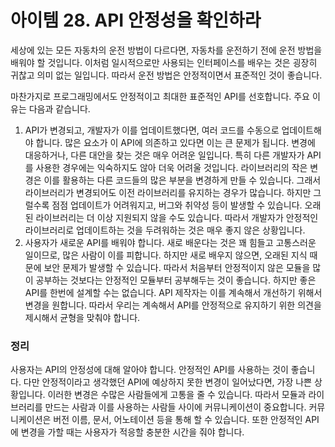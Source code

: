 # 아이템 28. API 안정성을 확인하라

세상에 있는 모든 자동차의 운전 방법이 다르다면, 자동차를 운전하기 전에 운전 방법을 배워야 할 것입니다. 이처럼 일시적으로만 사용되는 인터페이스를 배우는 것은 굉장히 귀찮고 의미 없는 일입니다. 따라서 운전 방법은 안정적이면서 표준적인 것이 좋습니다.

마찬가지로 프로그래밍에서도 안정적이고 최대한 표준적인 API를 선호합니다. 주요 이유는 다음과 같습니다.

1. API가 변경되고, 개발자가 이를 업데이트했다면, 여러 코드를 수동으로 업데이트해야 합니다. 많은 요소가 이 API에 의존하고 있다면 이는 큰 문제가 됩니다. 변경에 대응하거나, 다른 대안을 찾는 것은 매우 어려운 일입니다. 특히 다른 개발자가 API를 사용한 경우에는 익숙하지도 않아 더욱 어려울 것입니다. 라이브러리의 작은 변경은 이를 활용하는 다른 코드들의 많은 부분을 변경하게 만들 수 있습니다. 그래서 라이브러리가 변경되어도 이전 라이브러리를 유지하는 경우가 많습니다. 하지만 그럴수록 점점 업데이트가 어려워지고, 버그와 취약성 등이 발생할 수 있습니다. 오래된 라이브러리는 더 이상 지원되지 않을 수도 있습니다. 따라서 개발자가 안정적인 라이브러리로 업데이트하는 것을 두려워하는 것은 매우 좋지 않은 상황입니다.
2. 사용자가 새로운 API를 배워야 합니다. 새로 배운다는 것은 꽤 힘들고 고통스러운 일이므로, 많은 사람이 이를 피합니다. 하지만 새로 배우지 않으면, 오래된 지식 때문에 보안 문제가 발생할 수 있습니다. 따라서 처음부터 안정적이지 않은 모듈을 많이 공부하는 것보다는 안정적인 모듈부터 공부해두는 것이 좋습니다. 하지만 좋은 API를 한번에 설계할 수는 없습니다. API 제작자는 이를 계속해서 개선하기 위해서 변경을 원합니다. 따라서 우리는 계속해서 API를 안정적으로 유지하기 위한 의견을 제시해서 균형을 맞춰야 합니다.

### 정리

사용자는 API의 안정성에 대해 알아야 합니다. 안정적인 API를 사용하는 것이 좋습니다. 다만 안정적이라고 생각했던 API에 예상하지 못한 변경이 일어났다면, 가장 나쁜 상황입니다. 이러한 변경은 수많은 사람들에게 고통을 줄 수 있습니다. 따라서 모듈과 라이브러리를 만드는 사람과 이를 사용하는 사람들 사이에 커뮤니케이션이 중요합니다. 커뮤니케이션은 버전 이름, 문서, 어노테이션 등을 통해 할 수 있습니다. 또한 안정적인 API에 변경을 가할 때는 사용자가 적응할 충분한 시간을 줘야 합니다.